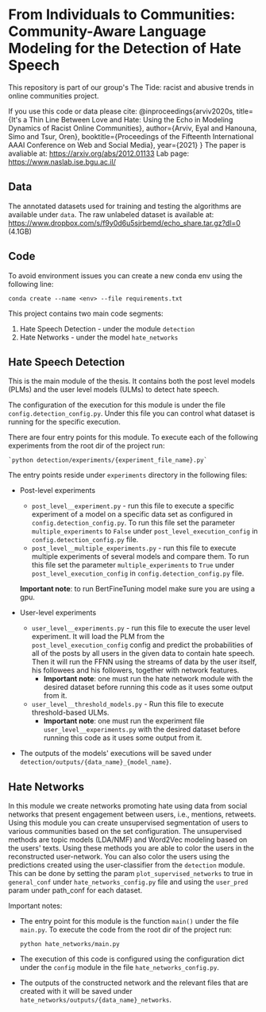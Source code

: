 # From Individuals to Communities: Community-Aware Language Modeling for the Detection of Hate Speech

This repository is part of our group's The Tide: racist and abusive trends in online communities project. 

If you use this code or data please cite:
@inproceedings{arviv2020s,
  title={It's a Thin Line Between Love and Hate: Using the Echo in Modeling Dynamics of Racist Online Communities},
  author={Arviv, Eyal and Hanouna, Simo and Tsur, Oren},
  booktitle={Proceedings of the Fifteenth International AAAI Conference on Web and Social Media},
  year={2021}
} 
The paper is avaliable at: https://arxiv.org/abs/2012.01133
Lab page: https://www.naslab.ise.bgu.ac.il/


## Data
The annotated datasets used for training and testing the algorithms are available under `data`.
The raw unlabeled dataset is available at: https://www.dropbox.com/s/f9y0d6u5sjrbemd/echo_share.tar.gz?dl=0 (4.1GB)


## Code

To avoid environment issues you can create a new conda env using the following line:

`conda create --name <env> --file requirements.txt`

This project contains two main code segments:
1. Hate Speech Detection - under the module `detection`
2. Hate Networks - under the model `hate_networks`


## Hate Speech Detection
This is the main module of the thesis. It contains both the post level models (PLMs) and the user level models (ULMs) to detect hate speech.

The configuration of the execution for this module is under the file `config.detection_config.py`. Under this file you can control what dataset is running for the specific execution.

There are four entry points for this module. 
To execute each of the following experiments from the root dir of the project run:
 
    `python detection/experiments/{experiment_file_name}.py`
    
The entry points reside under `experiments` directory in the following files:
* Post-level experiments
    * `post_level__experiment.py` - run this file to execute a specific experiment of a model on a specific data set as configured in `config.detection_config.py`.
     To run this file set the parameter `multiple_experiments` to `False` under `post_level_execution_config` in `config.detection_config.py` file.
    * `post_level__multiple_experiments.py` - run this file to execute multiple experiments of several models and compare them.
    To run this file set the parameter `multiple_experiments` to `True` under `post_level_execution_config` in `config.detection_config.py` file.

    **Important note**: to run BertFineTuning model make sure you are using a gpu. 

* User-level experiments
    * `user_level__experiments.py` - run this file to execute the user level experiment. 
    It will load the PLM from the `post_level_execution_config` config and predict the probabilities of all of the posts by all users in the given data to contain hate speech.
    Then it will run the FFNN using the streams of data by the user itself, his followees and his followers, together with network features.
        * **Important note**: one must run the hate network module with the desired dataset before running this code as it uses some output from it.
    * `user_level__threshold_models.py` - Run this file to execute threshold-based ULMs.
        * **Important note**: one must run the experiment file `user_level__experiments.py` with the desired dataset before running this code as it uses some output from it.

* The outputs of the models' executions will be saved under `detection/outputs/{data_name}_{model_name}`.


## Hate Networks
In this module we create networks promoting hate using data from social networks that present engagement between users, i.e., mentions, retweets. 
Using this module you can create unsupervised segmentation of users to various communities based on the set configuration.
The unsupervised methods are topic models (LDA/NMF) and Word2Vec modeling based on the users' texts.
Using these methods you are able to color the users in the reconstructed user-network.
You can also color the users using the predictions created using the user-classifier from the `detection` module.
This can be done by setting the param `plot_supervised_networks` to true in `general_conf` under `hate_networks_config.py` file and using the `user_pred` param under path_conf for each dataset.

Important notes:
* The entry point for this module is the function `main()` under the file `main.py`. To execute the code from the root dir of the project run:
 
    `python hate_networks/main.py`
    
* The execution of this code is configured using the configuration dict under the `config` module in the file `hate_networks_config.py`.

* The outputs of the constructed network and the relevant files that are created with it will be saved under `hate_networks/outputs/{data_name}_networks`.
